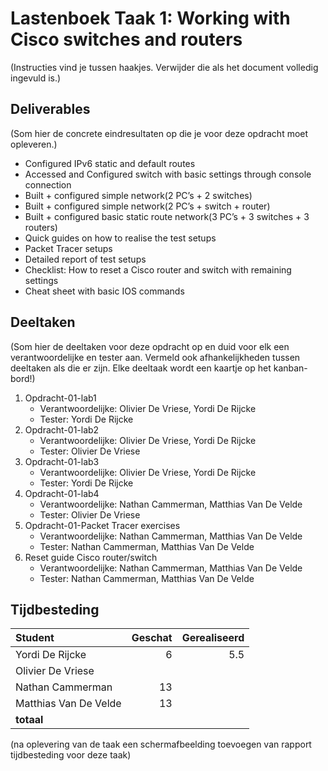 # Lastenboek Taak 1: Working with Cisco switches and routers

(Instructies vind je tussen haakjes. Verwijder die als het document volledig ingevuld is.)

## Deliverables

(Som hier de concrete eindresultaten op die je voor deze opdracht moet opleveren.)
* Configured IPv6 static and default routes
* Accessed and Configured switch with basic settings through console connection
* Built + configured simple network(2 PC’s + 2 switches)
* Built + configured simple network(2 PC’s + switch + router)
* Built + configured basic static route network(3 PC’s + 3 switches + 3 routers)
* Quick guides on how to realise the test setups
* Packet Tracer setups
* Detailed report of test setups
* Checklist: How to reset a Cisco router and switch with remaining settings
* Cheat sheet with basic IOS commands



## Deeltaken

(Som hier de deeltaken voor deze opdracht op en duid voor elk een verantwoordelijke en tester aan. Vermeld ook afhankelijkheden tussen deeltaken als die er zijn. Elke deeltaak wordt een kaartje op het kanban-bord!)

1. Opdracht-01-lab1
    - Verantwoordelijke: Olivier De Vriese, Yordi De Rijcke
    - Tester: Yordi De Rijcke
2. Opdracht-01-lab2
    - Verantwoordelijke: Olivier De Vriese, Yordi De Rijcke
    - Tester: Olivier De Vriese
3. Opdracht-01-lab3
    - Verantwoordelijke: Olivier De Vriese, Yordi De Rijcke
    - Tester: Yordi De Rijcke
4. Opdracht-01-lab4
    - Verantwoordelijke: Nathan Cammerman, Matthias Van De Velde
    - Tester: Olivier De Vriese
5. Opdracht-01-Packet Tracer exercises
    - Verantwoordelijke: Nathan Cammerman, Matthias Van De Velde
    - Tester: Nathan Cammerman, Matthias Van De Velde
6. Reset guide Cisco router/switch
    - Verantwoordelijke: Nathan Cammerman, Matthias Van De Velde
    - Tester: Nathan Cammerman, Matthias Van De Velde
    
## Tijdbesteding

| Student    | Geschat | Gerealiseerd |
| :---       | ---:    | ---:         |
| Yordi De Rijcke   |     6    |      5.5       |
| Olivier De Vriese   |         |              |
| Nathan Cammerman   |     13    |              |
| Matthias Van De Velde   |    13     |              |
| **totaal** |         |              |

(na oplevering van de taak een schermafbeelding toevoegen van rapport tijdbesteding voor deze taak)
